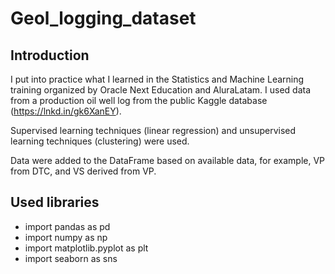 # Geol_logging_dataset

## Introduction

I put into practice what I learned in the Statistics and Machine Learning training organized by Oracle Next Education and AluraLatam. 
I used data from a production oil well log from the public Kaggle database (https://lnkd.in/gk6XanEY).

Supervised learning techniques (linear regression) and unsupervised learning techniques (clustering) were used.

Data were added to the DataFrame based on available data, for example, VP from DTC, and VS derived from VP.

## Used libraries

* import pandas as pd
* import numpy as np
* import matplotlib.pyplot as plt
* import seaborn as sns
